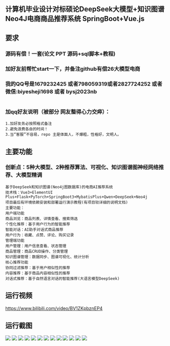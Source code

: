 ## 计算机毕业设计对标硕论DeepSeek大模型+知识图谱Neo4J电商商品推荐系统 SpringBoot+Vue.js

## 要求
### 源码有偿！一套(论文 PPT 源码+sql脚本+教程)

### 
### 加好友前帮忙start一下，并备注github有偿26大模型电商
### 我的QQ号是1679232425 或者798059319或者2827724252 或者微信:biyesheji1698 或者 bysj2023nb

# 

### 加qq好友说明（被部分 网友整得心力交瘁）：
    1.加好友务必按照格式备注
    2.避免浪费各自的时间！
    3.当“客服”不容易，repo 主是体面人，不爆粗，性格好，文明人。
## 主要功能 
###  创新点：5种大模型、2种推荐算法、可视化、知识图谱图神经网络推荐、大模型精调
```
基于DeepSeek和知识图谱(Neo4j图数据库)的电商AI推荐系统
技术栈：Vue3+ElementUI Plus+Flask+PyTorch+SpringBoot3+MybatisPlus+Qwen+DeepSeek+Neo4j
项目最后有环境依赖安装和部署运行演示教程(有项目较详细的说明文档)
主要功能：
用户端功能
商品浏览：商品列表、详情查看、搜索筛选
个性化推荐：基于用户行为的智能推荐
智能对话：AI助手对话式商品推荐
用户行为：收藏、点赞、评论、购买记录
管理端功能
用户管理：用户信息查看、状态管理
商品管理：商品CRUD操作、分类管理
知识图谱管理：数据同步、图谱可视化、统计分析
核心推荐功能
协同过滤推荐：基于用户相似性的推荐
内容推荐：基于商品内容相似性的推荐
对话式推荐：基于自然语言对话的智能推荐(大语言模型DeepSeek)

```



## 运行视频
https://www.bilibili.com/video/BV1ZKpbznEP4

## 运行截图
![](1.png)
![](2.png)
![](3.png)
![](4.png)
![](5.png)
![](6.png)
![](7.png)
![](8.png)
![](9.png)
![](10.png)
![](11.png)
![](12.png)
![](13.png)










